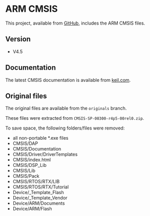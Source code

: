 # ARM CMSIS

This project, available from [GitHub](https://github.com/xpacks),
includes the ARM CMSIS files.

## Version

* V4.5

## Documentation

The latest CMSIS documentation is available from
[keil.com](http://www.keil.com/cmsis).

## Original files

The original files are available from the `originals` branch.

These files were extracted from `CMSIS-SP-00300-r4p5-00rel0.zip`.

To save space, the following folders/files were removed:

* all non-portable *.exe files
* CMSIS/DAP
* CMSIS/Documentation
* CMSIS/Driver/DriverTemplates
* CMSIS/index.html
* CMSIS/DSP_Lib
* CMSIS/Lib
* CMSIS/Pack
* CMSIS/RTOS/RTX/LIB
* CMSIS/RTOS/RTX/Tutorial
* Device/_Template_Flash
* Device/_Template_Vendor
* Device/ARM/Documents
* Device/ARM/Flash

